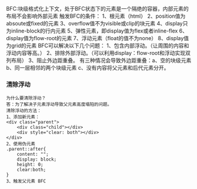 BFC:块级格式化上下文，处于BFC状态下的元素是一个隔绝的容器，内部元素的布局不会影响外部元素
触发BFC的条件：
1、根元素（html）
2、position值为absoute或fixed的元素
3、overflow值不为visible或clip的块元素
4、display只为inline-block的行内元素
5、弹性元素，即display值为flex或者inline-flex
6、display值为flow-root的元素
7、浮动元素（float的值不为none）
8、display值为grid的元素
BFC可以解决以下几个问题：
1、包含内部浮动。（让周围的内容和浮动内容等高。）
2、排除外部浮动。（可以利用display：flow-root和浮动实现双列布局）
3、阻止外边距重叠。
    有三种情况会导致外边距重叠：a、空的块级元素 b、同一层相邻的两个块级元素 c、没有内容将父元素和后代元素分开。

### 清除浮动
    为什么要清除浮动？
    答：为了解决子元素浮动导致父元素高度塌陷的问题。
    清除浮动的方法：
    1、添加新元素：
    <div class="parent">
        <div class="child"></div>
        <div style="clear: both"></div>
    </div> 
    2、使用伪元素
    .parent::after{
        content: "";
        display: block;
        height: 0;
        clear:both;
    }
    3、触发父元素 BFC


